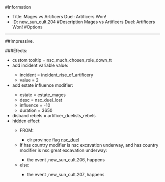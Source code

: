 #Information
 - Title: Mages vs Artificers Duel: Artificers Won!
 - ID: new_sun_cult.204
#Description
Mages vs Artificers Duel: Artificers Won!
#Options

___
##Impressive.

###Efects:<ul><li>custom tooltip = nsc_much_chosen_role_down_tt</li><li>add incident variable value:</li><ul><li>incident = incident_rise_of_artificery</li><li>value = 2</li></ul><li>add estate influence modifier:</li><ul><li>estate = estate_mages</li><li>desc = nsc_duel_lost</li><li>influence = -10</li><li>duration = 3650</li></ul><li>disband rebels = artificer_duelists_rebels</li><li>hidden effect:</li><ul><li>FROM:</li><ul><li>clr province flag [nsc_duel](../flags/nsc_duel.md)</li></ul><li>If has country modifier is nsc excavation underway, and has country modifier is nsc great excavation underway:</li><ul><li>the event ˻new_sun_cult.206˼ happens</li></ul><li>else:</li><ul><li>the event ˻new_sun_cult.207˼ happens</li></ul></ul></ul>
